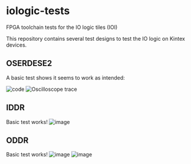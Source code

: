 # iologic-tests
FPGA toolchain tests for the IO logic tiles (IOI)

This repository contains several test designs to test the IO logic on Kintex devices.

## OSERDESE2
A basic test shows it seems to work as intended:

![code](https://user-images.githubusercontent.com/148607/206609485-e519deda-3246-4a83-9650-fc9f7380988c.png)
![Oscilloscope trace](https://github.com/kintex-chatter/iologic-tests/blob/main/images/OSERDESE2.png)

## IDDR
Basic test works!
![image](https://user-images.githubusercontent.com/148607/216741861-653bb15d-caca-4015-b583-d1a889ade241.png)

## ODDR
Basic test works!
![image](https://user-images.githubusercontent.com/148607/216742056-289999d4-41bc-4c05-ba6e-0a7e6a7ece91.png)
![image](https://user-images.githubusercontent.com/148607/216742066-f4ba952d-6df5-424d-8f85-2cbc01abc744.png)
